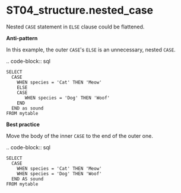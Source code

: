 # ST04_structure.nested_case

Nested ``CASE`` statement in ``ELSE`` clause could be flattened.

**Anti-pattern**

In this example, the outer ``CASE``'s ``ELSE`` is an unnecessary, nested ``CASE``.

.. code-block:: sql

    SELECT
      CASE
        WHEN species = 'Cat' THEN 'Meow'
        ELSE
        CASE
           WHEN species = 'Dog' THEN 'Woof'
        END
      END as sound
    FROM mytable

**Best practice**

Move the body of the inner ``CASE`` to the end of the outer one.

.. code-block:: sql

    SELECT
      CASE
        WHEN species = 'Cat' THEN 'Meow'
        WHEN species = 'Dog' THEN 'Woof'
      END AS sound
    FROM mytable
